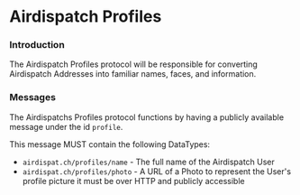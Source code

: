 Airdispatch Profiles
==================

### Introduction

The Airdispatch Profiles protocol will be responsible for converting Airdispatch Addresses into familiar names, faces, and information.

### Messages

The Airdispatchs Profiles protocol functions by having a publicly available message under the id `profile`.

This message MUST contain the following DataTypes:

- `airdispat.ch/profiles/name` - The full name of the Airdispatch User
- `airdispat.ch/profiles/photo` - A URL of a Photo to represent the User's profile picture it must be over HTTP and publicly accessible